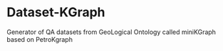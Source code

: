 # Dataset-KGraph
Generator of QA datasets from GeoLogical Ontology called miniKGraph based on PetroKgraph
